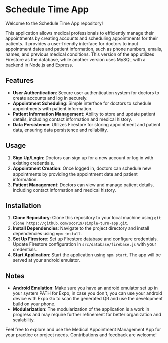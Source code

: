 # Schedule Time App

Welcome to the Schedule Time App repository!

This application allows medical professionals to efficiently manage their appointments by creating accounts and scheduling appointments for their patients. It provides a user-friendly interface for doctors to input appointment dates and patient information, such as phone numbers, emails, names, and previous medical conditions. This version of the app utilizes Firestore as the database, while another version uses MySQL with a backend in Node.js and Express.

## Features

- **User Authentication**: Secure user authentication system for doctors to create accounts and log in securely.
- **Appointment Scheduling**: Simple interface for doctors to schedule appointments with patient information.
- **Patient Information Management**: Ability to store and update patient details, including contact information and medical history.
- **Data Persistence**: Utilizes Firestore for storing appointment and patient data, ensuring data persistence and reliability.

## Usage

1. **Sign Up/Login**: Doctors can sign up for a new account or log in with existing credentials.
2. **Appointment Creation**: Once logged in, doctors can schedule new appointments by providing the appointment date and patient information.
3. **Patient Management**: Doctors can view and manage patient details, including contact information and medical history.

## Installation

1. **Clone Repository**: Clone this repository to your local machine using `git clone https://github.com/scor19/simple-turn-app.git`.
2. **Install Dependencies**: Navigate to the project directory and install dependencies using `npm install`.
3. **Set Up Firestore**: Set up Firestore database and configure credentials. Update Firestore configuration in `src/database/firebase.js` with your credentials.
4. **Start Application**: Start the application using `npm start`. The app will be served at your android emulator.

## Notes

- **Android Emulation**: Make sure you have an android emulator set up in your system PATH for Expo, in case you don't, you can use your android device with Expo Go to scan the generated QR and use the development build on your phone.
- **Modularization**: The modularization of the application is a work in progress and may require further refinement for better organization and scalability.

Feel free to explore and use the Medical Appointment Management App for your practice or project needs. Contributions and feedback are welcome!
